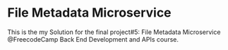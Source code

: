 # File Metadata Microservice

This is the my Solution for the final project#5: File Metadata Microservice @FreecodeCamp Back End Development and APIs course.